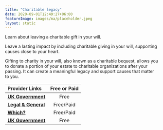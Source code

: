 ```yaml
---
title: "Charitable legacy"
date: 2020-09-01T12:49:27+06:00
featureImage: images/ma/placeholder.jpeg
layout: static
---
```


Learn about leaving a charitable gift in your will.

Leave a lasting impact by including charitable giving in your will, supporting causes close to your heart.

Gifting to charity in your will, also known as a charitable bequest, allows you to donate a portion of your estate to charitable organizations after your passing. It can create a meaningful legacy and support causes that matter to you.

| Provider Links      | Free or Paid  |  
| :-----------          | :--------------:      |  
| [**UK Government**](https://www.gov.uk/donating-to-charity/leaving-gifts-to-charity-in-your-will) | Free  | 
| [**Legal & General**](https://www.legalandgeneral.com/insurance/over-50-life-insurance/wills/gift-charities-in-your-will/) | Free/Paid  | 
| [**Which?**](https://www.which.co.uk/news/article/eight-things-to-consider-when-leaving-a-gift-to-charity-in-your-will-aXnDC1H3klca) | Free/Paid  | 
| [**UK Government**](https://register-of-charities.charitycommission.gov.uk/) | Free  | 
  

<br/><br/>






